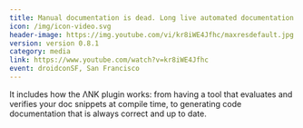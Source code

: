 ```yaml
---
title: Manual documentation is dead. Long live automated documentation! Automated documentation with ΛNK
icon: /img/icon-video.svg
header-image: https://img.youtube.com/vi/kr8iWE4Jfhc/maxresdefault.jpg
version: version 0.8.1
category: media
link: https://www.youtube.com/watch?v=kr8iWE4Jfhc
event: droidconSF, San Francisco
---
```

It includes how the ΛNK plugin works: from having a tool that evaluates and verifies your doc snippets at compile time, to generating code documentation that is always correct and up to date.
